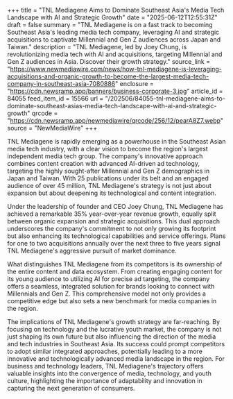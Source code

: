 +++
title = "TNL Mediagene Aims to Dominate Southeast Asia's Media Tech Landscape with AI and Strategic Growth"
date = "2025-06-12T12:55:31Z"
draft = false
summary = "TNL Mediagene is on a fast track to becoming Southeast Asia's leading media tech company, leveraging AI and strategic acquisitions to captivate Millennial and Gen Z audiences across Japan and Taiwan."
description = "TNL Mediagene, led by Joey Chung, is revolutionizing media tech with AI and acquisitions, targeting Millennial and Gen Z audiences in Asia. Discover their growth strategy."
source_link = "https://www.newmediawire.com/news/how-tnl-mediagene-is-leveraging-acquisitions-and-organic-growth-to-become-the-largest-media-tech-company-in-southeast-asia-7080886"
enclosure = "https://cdn.newsramp.app/banners/business-corporate-3.jpg"
article_id = 84055
feed_item_id = 15566
url = "/202506/84055-tnl-mediagene-aims-to-dominate-southeast-asias-media-tech-landscape-with-ai-and-strategic-growth"
qrcode = "https://cdn.newsramp.app/newmediawire/qrcode/256/12/pearA8Z7.webp"
source = "NewMediaWire"
+++

<p>TNL Mediagene is rapidly emerging as a powerhouse in the Southeast Asian media tech industry, with a clear vision to become the region's largest independent media tech group. The company's innovative approach combines content creation with advanced AI-driven ad technology, targeting the highly sought-after Millennial and Gen Z demographics in Japan and Taiwan. With 25 publications under its belt and an engaged audience of over 45 million, TNL Mediagene's strategy is not just about expansion but about deepening its technological and content integration.</p><p>Under the leadership of founder and CEO Joey Chung, TNL Mediagene has achieved a remarkable 35% year-over-year revenue growth, equally split between organic expansion and strategic acquisitions. This dual approach underscores the company's commitment to not only growing its footprint but also enhancing its technological capabilities and service offerings. Plans for one to two acquisitions annually over the next three to five years signal TNL Mediagene's aggressive pursuit of market dominance.</p><p>What distinguishes TNL Mediagene from its competitors is its ownership of the entire content and data ecosystem. From creating engaging content for its young audience to utilizing AI for precise ad targeting, the company offers a seamless, integrated solution for brands looking to connect with Millennials and Gen Z. This comprehensive model not only provides a competitive edge but also sets a new benchmark for media companies in the region.</p><p>The implications of TNL Mediagene's growth strategy are far-reaching. By focusing on technology and the lucrative youth market, the company is not just shaping its own future but also influencing the direction of the media and tech industries in Southeast Asia. Its success could prompt competitors to adopt similar integrated approaches, potentially leading to a more innovative and technologically advanced media landscape in the region. For business and technology leaders, TNL Mediagene's trajectory offers valuable insights into the convergence of media, technology, and youth culture, highlighting the importance of adaptability and innovation in capturing the next generation of consumers.</p>